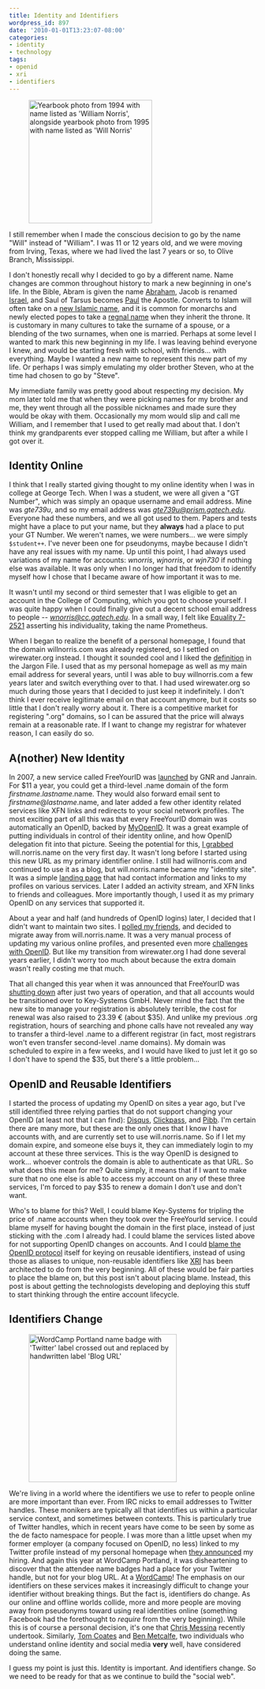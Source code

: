 ```yaml
---
title: Identity and Identifiers
wordpress_id: 897
date: '2010-01-01T13:23:07-08:00'
categories:
- identity
- technology
tags:
- openid
- xri
- identifiers
---
```


<figure class="alignright">
  <img src="yearbook-photos.jpg" alt="Yearbook photo from 1994 with name listed as 'William Norris', alongside yearbook
  photo from 1995 with name listed as 'Will Norris'" width="250">
</figure>

I still remember when I made the conscious decision to go by the name "Will" instead of "William".  I was 11 or 12 years
old, and we were moving from Irving, Texas, where we had lived the last 7 years or so, to Olive Branch, Mississippi.

I don't honestly recall why I decided to go by a different name.  Name changes are common throughout history to mark a
new beginning in one's life.  In the Bible, Abram is given the name [Abraham][], Jacob is renamed [Israel][], and Saul
of Tarsus becomes [Paul][] the Apostle.  Converts to Islam will often take on a [new Islamic name][], and it is common
for monarchs and newly elected popes to take a [regnal name][] when they inherit the throne.  It is customary in many
cultures to take the surname of a spouse, or a blending of the two surnames, when one is married.  Perhaps at some level
I wanted to mark this new beginning in my life.  I was leaving behind everyone I knew, and would be starting fresh with
school, with friends... with everything.  Maybe I wanted a new name to represent this new part of my life.  Or perhaps I
was simply emulating my older brother Steven, who at the time had chosen to go by "Steve".

My immediate family was pretty good about respecting my decision.  My mom later told me that when they were picking
names for my brother and me, they went through all the possible nicknames and made sure they would be okay with them.
Occasionally my mom would slip and call me William, and I remember that I used to get really mad about that.  I don't
think my grandparents ever stopped calling me William, but after a while I got over it.

[Abraham]: http://read.ly/gen17.5.nkjv
[Israel]: http://read.ly/gen32.28.nkjv
[Paul]: http://read.ly/acts13.9.nkjv
[new Islamic name]: http://islamqa.com/en/ref/23273
[regnal name]: http://en.wikipedia.org/wiki/Regnal_name


## Identity Online

I think that I really started giving thought to my online identity when I was in college at George Tech.  When I was a
student, we were all given a "GT Number", which was simply an opaque username and email address.  Mine was *gte739u*,
and so my email address was *gte739u@prism.gatech.edu*.  Everyone had these numbers, and we all got used to them.
Papers and tests might have a place to put your name, but they **always** had a place to put your GT Number.  We weren't
names, we were numbers... we were simply `$student++`.  I've never been one for pseudonyms, maybe because I didn't have
any real issues with my name.  Up until this point, I had always used variations of my name for accounts: *wnorris*,
*wjnorris*, or *wjn730* if nothing else was available.  It was only when I no longer had that freedom to identify myself
how I chose that I became aware of how important it was to me.

It wasn't until my second or third semester that I was eligible to get an account in the College of Computing, which you
got to choose yourself.  I was quite happy when I could finally give out a decent school email address to people --
*wnorris@cc.gatech.edu*.  In a small way, I felt like [Equality 7-2521][anthem] asserting his individuality, taking the
name Prometheus.

When I began to realize the benefit of a personal homepage, I found that the domain willnorris.com was already
registered, so I settled on wirewater.org instead.  I thought it sounded cool and I liked the [definition][] in the
Jargon File.  I used that as my personal homepage as well as my main email address for several years, until I was able
to buy willnorris.com a few years later and switch everything over to that.  I had used wirewater.org so much during
those years that I decided to just keep it indefinitely.  I don't think I ever receive legitimate email on that account
anymore, but it costs so little that I don't really worry about it.  There is a competitive market for registering
".org" domains, so I can be assured that the price will always remain at a reasonable rate.  If I want to change my
registrar for whatever reason, I can easily do so.

[anthem]: http://en.wikipedia.org/wiki/Anthem_(novella)
[definition]: http://www.catb.org/jargon/html/W/wirewater.html


## A(nother) New Identity

In 2007, a new service called FreeYourID was [launched][] by GNR and Janrain.  For $11 a year, you could get a
third-level .name domain of the form *firstname*.*lastname*.name.  They would also forward email sent to
*firstname*@*lastname*.name, and later added a few other identity related services like XFN links and redirects to your
social network profiles.  The most exciting part of all this was that every FreeYourID domain was automatically an
OpenID, backed by [MyOpenID][].  It was a great example of putting individuals in control of their identity online, and
how OpenID delegation fit into that picture.  Seeing the potential for this, [I grabbed][] will.norris.name on the very
first day.  It wasn't long before I started using this new URL as my primary identifier online.  I still had
willnorris.com and continued to use it as a blog, but will.norris.name became my "identity site".  It was a simple
[landing page][] that had contact information and links to my profiles on various services.  Later I added an activity
stream, and XFN links to friends and colleagues.  More importantly though, I used it as my primary OpenID on any
services that supported it.

About a year and half (and hundreds of OpenID logins) later, I decided that I didn't want to maintain two sites.  I
[polled my friends][], and decided to migrate away from will.norris.name.  It was a very manual process of updating my
various online profiles, and presented even more [challenges with OpenID][].  But like my transition from wirewater.org
I had done several years earlier, I didn't worry too much about because the extra domain wasn't really costing me that
much.

That all changed this year when it was announced that FreeYourID was [shutting down][] after just two years of
operation, and that all accounts would be transitioned over to Key-Systems GmbH.  Never mind the fact that the new site
to manage your registration is absolutely terrible, the cost for renewal was also raised to 23.39 &#8364; (about $35).
And unlike my previous .org registration, hours of searching and phone calls have not revealed any way to transfer a
third-level .name to a different registrar (in fact, most registrars won't even transfer second-level .name domains).
My domain was scheduled to expire in a few weeks, and I would have liked to just let it go so I don't have to spend the
$35, but there's a little problem...

[launched]: http://blog.janrain.com/2007/02/openid-name-great-news.html
[MyOpenID]: http://www.myopenid.com/
[I grabbed]: http://willnorris.com/2007/02/free-your-id
[landing page]: http://web.archive.org/web/20080307175926/http://will.norris.name/
[polled my friends]: http://willnorris.com/2008/11/consolidating-domains
[challenges with OpenID]: http://willnorris.com/2008/12/challenges-in-changing-my-openid
[shutting down]: http://www.techcrunch.com/2009/07/25/freeyourid-gives-up-on-trying-to-monetize-openid/


## OpenID and Reusable Identifiers

I started the process of updating my OpenID on sites a year ago, but I've still identified three relying parties that do
not support changing your OpenID (at least not that I can find): [Disqus][], [Clickpass][], and [Pibb][].  I'm certain
there are many more, but these are the only ones that I know I have accounts with, and are currently set to use
will.norris.name.  So if I let my domain expire, and someone else buys it, they can immediately login to my account at
these three services.  This is the way OpenID is designed to work... whoever controls the domain is able to authenticate
as that URL.  So what does this mean for me?  Quite simply, it means that if I want to make sure that no one else is
able to access my account on any of these three services, I'm forced to pay $35 to renew a domain I don't use and don't
want.

Who's to blame for this?  Well, I could blame Key-Systems for tripling the price of .name accounts when they took over
the FreeYourId service.  I could blame myself for having bought the domain in the first place, instead of just sticking
with the .com I already had.  I could blame the services listed above for not supporting OpenID changes on accounts.
And I could [blame the OpenID protocol][] itself for keying on reusable identifiers, instead of using those as aliases
to unique, non-reusable identifiers like [XRI][] has been architected to do from the very beginning.  All of these would
be fair parties to place the blame on, but this post isn't about placing blame.  Instead, this post is about getting the
technologists developing and deploying this stuff to start thinking through the entire account lifecycle.

[Disqus]: http://disqus.com/
[Clickpass]: http://clickpass.com/
[Pibb]: http://pibb.com/
[blame the OpenID protocol]: http://groups.google.com/group/openid/browse_thread/thread/14be357ff51029c1/388ace21c099a221?#388ace21c099a221
[XRI]: http://en.wikipedia.org/wiki/Extensible_Resource_Identifier


## Identifiers Change

<figure class="alignright">
  <img src="wordcamp-portland-badge.jpg" alt="WordCamp Portland name badge with 'Twitter' label crossed out and replaced
  by handwritten label 'Blog URL'" width="300">
</figure>

We're living in a world where the identifiers we use to refer to people online are more important than ever.  From IRC
nicks to email addresses to Twitter handles.  These monikers are typically all that identifies us within a particular
service context, and sometimes between contexts.  This is particularly true of Twitter handles, which in recent years
have come to be seen by some as the de facto namespace for people. I was more than a little upset when my former
employer (a company focused on OpenID, no less) linked to my Twitter profile instead of my personal homepage when [they
announced][] my hiring.  And again this year at WordCamp Portland, it was disheartening to discover that the attendee
name badges had a place for your Twitter handle, but not for your blog URL.  At a [WordCamp][]!  The emphasis on our
identifiers on these services makes it increasingly difficult to change your identifier without breaking things.  But
the fact is, identifiers do change.  As our online and offline worlds collide, more and more people are moving away from
pseudonyms toward using real identities online (something Facebook had the forethought to *require* from the very
beginning).  While this is of course a personal decision, it's one that [Chris Messina][] recently undertook.
Similarly, [Tom Coates][] and [Ben Metcalfe][], two individuals who understand online identity and social media **very**
well, have considered doing the same.

I guess my point is just this.  Identity is important.  And identifiers change.  So we need to be ready for that as we
continue to build the "social web".

[they announced]: http://web.archive.org/web/20080523225546/blog.vidoop.com/archives/111
[WordCamp]: http://wordcamp.org/
[Chris Messina]: http://factoryjoe.com/blog/2009/03/02/rip-factoryjoe/
[Tom Coates]: http://twitter.com/plasticbagUK/status/6037730041
[Ben Metcalfe]: http://twitter.com/dotBen/status/6657847636
